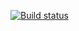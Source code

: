 [![Build status](https://ci.appveyor.com/api/projects/status/rxhwfffqknqkx95x?svg=true)](https://ci.appveyor.com/project/Tokehos/demo-api-ci)
